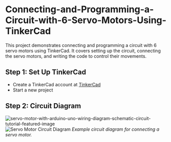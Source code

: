 # Connecting-and-Programming-a-Circuit-with-6-Servo-Motors-Using-TinkerCad
This project demonstrates connecting and programming a circuit with 6 servo motors using TinkerCad. It covers setting up the circuit, connecting the servo motors, and writing the code to control their movements.

## Step 1: Set Up TinkerCad

- Create a TinkerCad account at [TinkerCad](https://www.tinkercad.com/)
- Start a new project

## Step 2: Circuit Diagram

![servo-motor-with-arduino-uno-wiring-diagram-schematic-circuit-tutorial-featured-image](https://github.com/justRuba/Connecting-and-Programming-a-Circuit-with-6-Servo-Motors-Using-TinkerCad/assets/134620937/c67d2e44-b376-4131-8910-6a81ffd1e40e)
![Servo Motor Circuit Diagram](https://www.makerguides.com/servo-arduino-tutorial/)
*Example circuit diagram for connecting a servo motor.*

